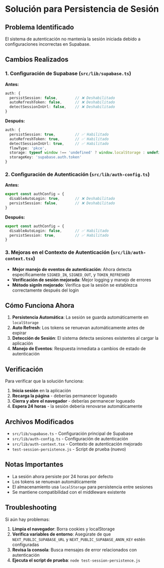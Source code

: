 # Solución para Persistencia de Sesión

## Problema Identificado

El sistema de autenticación no mantenía la sesión iniciada debido a configuraciones incorrectas en Supabase.

## Cambios Realizados

### 1. Configuración de Supabase (`src/lib/supabase.ts`)

**Antes:**
```typescript
auth: {
  persistSession: false,        // ❌ Deshabilitado
  autoRefreshToken: false,      // ❌ Deshabilitado
  detectSessionInUrl: false,    // ❌ Deshabilitado
}
```

**Después:**
```typescript
auth: {
  persistSession: true,         // ✅ Habilitado
  autoRefreshToken: true,       // ✅ Habilitado
  detectSessionInUrl: true,     // ✅ Habilitado
  flowType: 'pkce',
  storage: typeof window !== 'undefined' ? window.localStorage : undefined,
  storageKey: 'supabase.auth.token'
}
```

### 2. Configuración de Autenticación (`src/lib/auth-config.ts`)

**Antes:**
```typescript
export const authConfig = {
  disableAutoLogin: true,       // ❌ Deshabilitado
  persistSession: false,        // ❌ Deshabilitado
}
```

**Después:**
```typescript
export const authConfig = {
  disableAutoLogin: false,      // ✅ Habilitado
  persistSession: true,         // ✅ Habilitado
}
```

### 3. Mejoras en el Contexto de Autenticación (`src/lib/auth-context.tsx`)

- **Mejor manejo de eventos de autenticación**: Ahora detecta específicamente `SIGNED_IN`, `SIGNED_OUT`, y `TOKEN_REFRESHED`
- **Verificación de sesión mejorada**: Mejor logging y manejo de errores
- **Método signIn mejorado**: Verifica que la sesión se establezca correctamente después del login

## Cómo Funciona Ahora

1. **Persistencia Automática**: La sesión se guarda automáticamente en `localStorage`
2. **Auto Refresh**: Los tokens se renuevan automáticamente antes de expirar
3. **Detección de Sesión**: El sistema detecta sesiones existentes al cargar la aplicación
4. **Manejo de Eventos**: Respuesta inmediata a cambios de estado de autenticación

## Verificación

Para verificar que la solución funciona:

1. **Inicia sesión** en la aplicación
2. **Recarga la página** - deberías permanecer logueado
3. **Cierra y abre el navegador** - deberías permanecer logueado
4. **Espera 24 horas** - la sesión debería renovarse automáticamente

## Archivos Modificados

- `src/lib/supabase.ts` - Configuración principal de Supabase
- `src/lib/auth-config.ts` - Configuración de autenticación
- `src/lib/auth-context.tsx` - Contexto de autenticación mejorado
- `test-session-persistence.js` - Script de prueba (nuevo)

## Notas Importantes

- La sesión ahora persiste por 24 horas por defecto
- Los tokens se renuevan automáticamente
- El almacenamiento usa `localStorage` para persistencia entre sesiones
- Se mantiene compatibilidad con el middleware existente

## Troubleshooting

Si aún hay problemas:

1. **Limpia el navegador**: Borra cookies y localStorage
2. **Verifica variables de entorno**: Asegúrate de que `NEXT_PUBLIC_SUPABASE_URL` y `NEXT_PUBLIC_SUPABASE_ANON_KEY` estén configuradas
3. **Revisa la consola**: Busca mensajes de error relacionados con autenticación
4. **Ejecuta el script de prueba**: `node test-session-persistence.js` 